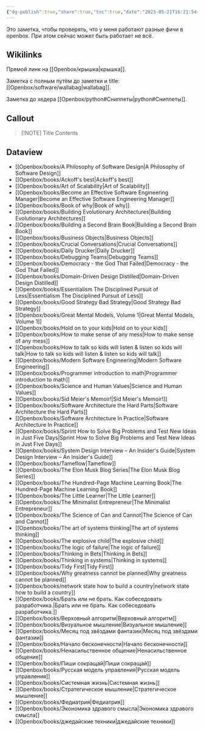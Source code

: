 ```yaml
---
{"dg-publish":true,"share":true,"toc":true,"date":"2023-05-21T16:21:54+04:00","modified_at":"2024-10-31T17:43:22+03:00","dg-path":"/showcase.md","permalink":"/showcase/","dgPassFrontmatter":true}
---
```



Это заметка, чтобы проверять, что у меня работают разные фичи в openbox. При этом сейчас может быть работает не всё.

## Wikilinks

Прямой линк на [[Openbox/крышка\|крышка]].

Заметка с полным путём до заметки и title: [[Openbox/software/wallabag\|wallabag]].

Заметка до хедера [[Openbox/python#Сниппеты\|python#Сниппеты]].

## Callout


> [!NOTE] Title
> Contents


## Dataview

- [[Openbox/books/A Philosophy of Software Design\|A Philosophy of Software Design]]
- [[Openbox/books/Ackoff's best\|Ackoff's best]]
- [[Openbox/books/Art of Scalability\|Art of Scalability]]
- [[Openbox/books/Become an Effective Software Engineering Manager\|Become an Effective Software Engineering Manager]]
- [[Openbox/books/Book of why\|Book of why]]
- [[Openbox/books/Building Evolutionary Architectures\|Building Evolutionary Architectures]]
- [[Openbox/books/Building a Second Brain Book\|Building a Second Brain Book]]
- [[Openbox/books/Business Objects\|Business Objects]]
- [[Openbox/books/Crucial Conversations\|Crucial Conversations]]
- [[Openbox/books/Daily Drucker\|Daily Drucker]]
- [[Openbox/books/Debugging Teams\|Debugging Teams]]
- [[Openbox/books/Democracy - the God That Failed\|Democracy - the God That Failed]]
- [[Openbox/books/Domain-Driven Design Distilled\|Domain-Driven Design Distilled]]
- [[Openbox/books/Essentialism The Disciplined Pursuit of Less\|Essentialism The Disciplined Pursuit of Less]]
- [[Openbox/books/Good Strategy Bad Strategy\|Good Strategy Bad Strategy]]
- [[Openbox/books/Great Mental Models, Volume 1\|Great Mental Models, Volume 1]]
- [[Openbox/books/Hold on to your kids\|Hold on to your kids]]
- [[Openbox/books/How to make sense of any mess\|How to make sense of any mess]]
- [[Openbox/books/How to talk so kids will listen & listen so kids will talk\|How to talk so kids will listen & listen so kids will talk]]
- [[Openbox/books/Modern Software Engineering\|Modern Software Engineering]]
- [[Openbox/books/Programmer introduction to math\|Programmer introduction to math]]
- [[Openbox/books/Science and Human Values\|Science and Human Values]]
- [[Openbox/books/Sid Meier's Memoir!\|Sid Meier's Memoir!]]
- [[Openbox/books/Software Architecture  the Hard Parts\|Software Architecture  the Hard Parts]]
- [[Openbox/books/Software Architecture In Practice\|Software Architecture In Practice]]
- [[Openbox/books/Sprint How to Solve Big Problems and Test New Ideas in Just Five Days\|Sprint How to Solve Big Problems and Test New Ideas in Just Five Days]]
- [[Openbox/books/System Design Interview – An Insider's Guide\|System Design Interview – An Insider's Guide]]
- [[Openbox/books/Tameflow\|Tameflow]]
- [[Openbox/books/The Elon Musk Blog Series\|The Elon Musk Blog Series]]
- [[Openbox/books/The Hundred-Page Machine Learning Book\|The Hundred-Page Machine Learning Book]]
- [[Openbox/books/The Little Learner\|The Little Learner]]
- [[Openbox/books/The Minimalist Entrepreneur\|The Minimalist Entrepreneur]]
- [[Openbox/books/The Science of Can and Cannot\|The Science of Can and Cannot]]
- [[Openbox/books/The art of systems thinking\|The art of systems thinking]]
- [[Openbox/books/The explosive child\|The explosive child]]
- [[Openbox/books/The logic of failure\|The logic of failure]]
- [[Openbox/books/Thinking in Bets\|Thinking in Bets]]
- [[Openbox/books/Thinking in systems\|Thinking in systems]]
- [[Openbox/books/Tidy First\|Tidy First]]
- [[Openbox/books/Why greatness cannot be planned\|Why greatness cannot be planned]]
- [[Openbox/books/network state how to build a country\|network state how to build a country]]
- [[Openbox/books/Брать или не брать. Как собеседовать разработчика.\|Брать или не брать. Как собеседовать разработчика.]]
- [[Openbox/books/Верховный алгоритм\|Верховный алгоритм]]
- [[Openbox/books/Визуальное мышление\|Визуальное мышление]]
- [[Openbox/books/Месяц под звёздами фантазии\|Месяц под звёздами фантазии]]
- [[Openbox/books/Начало бесконечности\|Начало бесконечности]]
- [[Openbox/books/Ненасильственное общение\|Ненасильственное общение]]
- [[Openbox/books/Пиши сокращай\|Пиши сокращай]]
- [[Openbox/books/Русская модель управления\|Русская модель управления]]
- [[Openbox/books/Системная жизнь\|Системная жизнь]]
- [[Openbox/books/Стратегическое мышление\|Стратегическое мышление]]
- [[Openbox/books/Федиатрия\|Федиатрия]]
- [[Openbox/books/Экономика здравого смысла\|Экономика здравого смысла]]
- [[Openbox/books/джедайские техники\|джедайские техники]]

